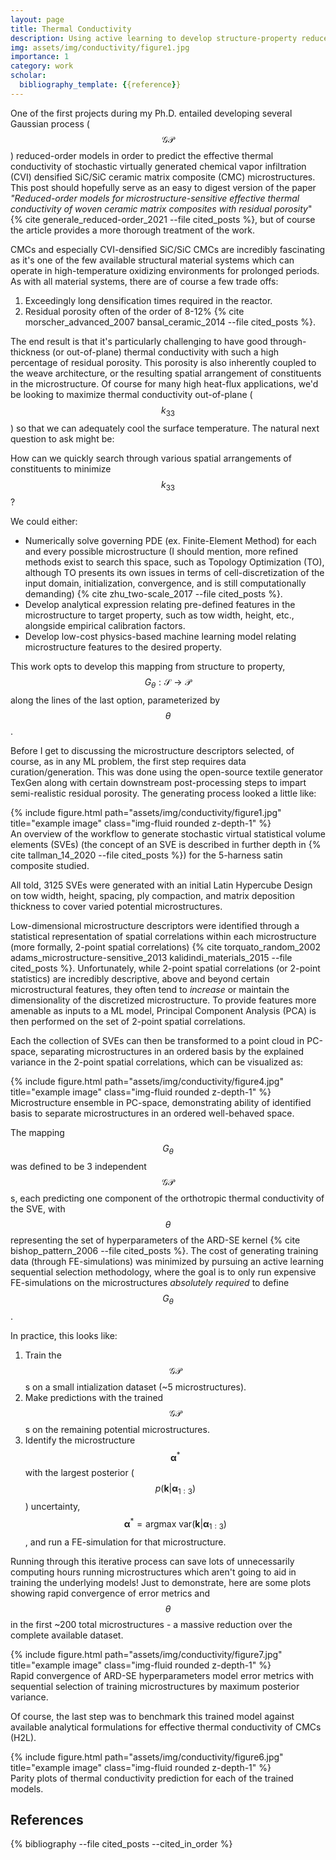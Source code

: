 ```yaml
---
layout: page
title: Thermal Conductivity
description: Using active learning to develop structure-property reduced-order model linkages
img: assets/img/conductivity/figure1.jpg
importance: 1
category: work
scholar:
  bibliography_template: {{reference}}
---
```


One of the first projects during my Ph.D. entailed developing several Gaussian process ($$\mathcal{GP}$$) reduced-order models in order to predict the effective thermal conductivity of stochastic virtually generated chemical vapor infiltration (CVI) densified SiC/SiC ceramic matrix composite (CMC) microstructures. This post should hopefully serve as an easy to digest version of the paper *"Reduced-order models for microstructure-sensitive effective thermal conductivity of woven ceramic matrix composites with residual porosity*" {% cite generale_reduced-order_2021 --file cited_posts %}, but of course the article provides a more thorough treatment of the work.

CMCs and especially CVI-densified SiC/SiC CMCs are incredibly fascinating as it's one of the few available structural material systems which can operate in high-temperature oxidizing environments for prolonged periods. As with all material systems, there are of course a few trade offs:
1. Exceedingly long densification times required in the reactor.
2. Residual porosity often of the order of 8-12% {% cite morscher_advanced_2007 bansal_ceramic_2014 --file cited_posts %}.

The end result is that it's particularly challenging to have good through-thickness (or out-of-plane) thermal conductivity with such a high percentage of residual porosity. This porosity is also inherently coupled to the weave architecture, or the resulting spatial arrangement of constituents in the microstructure. Of course for many high heat-flux applications, we'd be looking to maximize thermal conductivity out-of-plane ($$k_{33}$$) so that we can adequately cool the surface temperature. The natural next question to ask might be:

How can we quickly search through various spatial arrangements of constituents to minimize $$k_{33}$$?

We could either:
- Numerically solve governing PDE (ex. Finite-Element Method) for each and every possible microstructure (I should mention, more refined methods exist to search this space, such as Topology Optimization (TO), although TO presents its own issues in terms of cell-discretization of the input domain, initialization, convergence, and is still computationally demanding) {% cite zhu_two-scale_2017 --file cited_posts %}.
- Develop analytical expression relating pre-defined features in the microstructure to target property, such as tow width, height, etc., alongside empirical calibration factors.
- Develop low-cost physics-based machine learning model relating microstructure features to the desired property.

This work opts to develop this mapping from structure to property, $$G_\theta: \mathcal{S} \rightarrow \mathcal{P}$$ along the lines of the last option, parameterized by $$\theta$$. 

Before I get to discussing the microstructure descriptors selected, of course, as in any ML problem, the first step requires data curation/generation. This was done using the open-source textile generator TexGen along with certain downstream post-processing steps to impart semi-realistic residual porosity. The generating process looked a little like:

<div class="row">
    <div class="col-sm mt-3 mt-md-0">
        {% include figure.html path="assets/img/conductivity/figure1.jpg" title="example image" class="img-fluid rounded z-depth-1" %}
    </div>
</div>
<div class="caption">
    An overview of the workflow to generate stochastic virtual statistical volume elements (SVEs) (the concept of an SVE is described in further depth in {% cite tallman_14_2020 --file cited_posts %}) for the 5-harness satin composite studied.
</div>

All told, 3125 SVEs were generated with an initial Latin Hypercube Design on tow width, height, spacing, ply compaction, and matrix deposition thickness to cover varied potential microstructures.

Low-dimensional microstructure descriptors were identified through a statistical representation of spatial correlations within each microstructure (more formally, 2-point spatial correlations) {% cite torquato_random_2002 adams_microstructure-sensitive_2013 kalidindi_materials_2015 --file cited_posts %}. Unfortunately, while 2-point spatial correlations (or 2-point statistics) are incredibly descriptive, above and beyond certain microstructural features, they often tend to <i>increase</i> or maintain the dimensionality of the discretized microstructure. To provide features more amenable as inputs to a ML model, Principal Component Analysis (PCA) is then performed on the set of 2-point spatial correlations.

Each the collection of SVEs can then be transformed to a point cloud in PC-space, separating microstructures in an ordered basis by the explained variance in the 2-point spatial correlations, which can be visualized as:

 <div class="row">
    <div class="col-sm mt-3 mt-md-0">
        {% include figure.html path="assets/img/conductivity/figure4.jpg" title="example image" class="img-fluid rounded z-depth-1" %}
    </div>
</div>
<div class="caption">
    Microstructure ensemble in PC-space, demonstrating ability of identified basis to separate microstructures in an ordered well-behaved space.
</div> 

The mapping $$G_\theta$$ was defined to be 3 independent $$\mathcal{GP}$$s, each predicting one component of the orthotropic thermal conductivity of the SVE, with $$\theta$$ representing the set of hyperparameters of the ARD-SE kernel {% cite bishop_pattern_2006 --file cited_posts %}. The cost of generating training data (through FE-simulations) was minimized by pursuing an active learning sequential selection methodology, where the goal is to only run expensive FE-simulations on the microstructures *absolutely required* to define $$G_\theta$$.

In practice, this looks like:
1. Train the $$\mathcal{GP}$$s on a small intialization dataset (~5 microstructures).
2. Make predictions with the trained $$\mathcal{GP}$$s on the remaining potential microstructures.
3. Identify the microstructure $$\boldsymbol{\alpha}^*$$ with the largest posterior ($$p(\boldsymbol{k} \vert \boldsymbol{\alpha}_{1:3})$$) uncertainty, $$\boldsymbol{\alpha}^{*} = \textrm{argmax var}(\boldsymbol{k} \vert \boldsymbol{\alpha}_{1:3})$$, and run a FE-simulation for that microstructure.

Running through this iterative process can save lots of unnecessarily computing hours running microstructures which aren't going to aid in training the underlying models! Just to demonstrate, here are some plots showing rapid convergence of error metrics and $$\theta$$ in the first ~200 total microstructures - a massive reduction over the complete available dataset.

 <div class="row">
    <div class="col-sm mt-3 mt-md-0">
        {% include figure.html path="assets/img/conductivity/figure7.jpg" title="example image" class="img-fluid rounded z-depth-1" %}
    </div>
</div>
<div class="caption">
    Rapid convergence of ARD-SE hyperparameters model error metrics with sequential selection of training microstructures by maximum posterior variance.
</div> 

Of course, the last step was to benchmark this trained model against available analytical formulations for effective thermal conductivity of CMCs (H2L). 

 <div class="row">
    <div class="col-sm mt-3 mt-md-0">
        {% include figure.html path="assets/img/conductivity/figure6.jpg" title="example image" class="img-fluid rounded z-depth-1" %}
    </div>
</div>
<div class="caption">
    Parity plots of thermal conductivity prediction for each of the trained models.
</div> 



References
----------

{% bibliography --file cited_posts --cited_in_order %}
